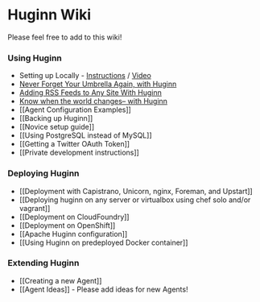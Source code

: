 # Huginn Wiki

Please feel free to add to this wiki!

### Using Huginn

* Setting up Locally - [Instructions](https://gist.github.com/mjhea0/b6b58eefc38985380ff9) / [Video](http://www.youtube.com/watch?v=xJTwaRl2_Iw)
* [Never Forget Your Umbrella Again, with Huginn](http://blog.andrewcantino.com/blog/2014/01/12/never-forget-your-umbrella-again-with-huginn/)
* [Adding RSS Feeds to Any Site With Huginn](http://blog.andrewcantino.com/blog/2014/04/13/adding-rss-feeds-to-any-site-with-huginn/)
* [Know when the world changes– with Huginn](http://blog.andrewcantino.com/blog/2014/03/17/know-when-the-world-changes-with-huginn/)
* [[Agent Configuration Examples]]
* [[Backing up Huginn]]
* [[Novice setup guide]]
* [[Using PostgreSQL instead of MySQL]]
* [[Getting a Twitter OAuth Token]]
* [[Private development instructions]]

### Deploying Huginn

* [[Deployment with Capistrano, Unicorn, nginx, Foreman, and Upstart]]
* [[Deploying huginn on any server or virtualbox using chef solo and/or vagrant]]
* [[Deployment on CloudFoundry]]
* [[Deployment on OpenShift]]
* [[Apache Huginn configuration]]
* [[Using Huginn on predeployed Docker container]]

### Extending Huginn

* [[Creating a new Agent]]
* [[Agent Ideas]] - Please add ideas for new Agents!